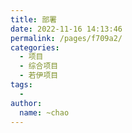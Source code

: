 ```yaml
---
title: 部署
date: 2022-11-16 14:13:46
permalink: /pages/f709a2/
categories:
  - 项目
  - 综合项目
  - 若伊项目
tags:
  - 
author: 
  name: ~chao
---
```

